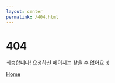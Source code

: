 ```yaml
---
layout: center
permalink: /404.html
---
```


# 404

죄송합니다! 요청하신 페이지는 찾을 수 없어요 :(

<div class="mt3">
  <a href="{{ site.baseurl }}/" class="button button-blue button-big">Home</a>
</div>
